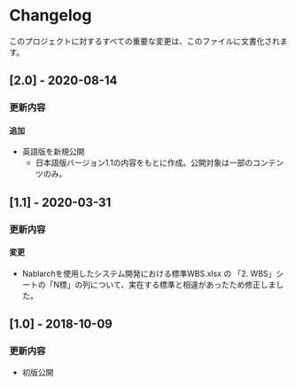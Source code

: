 # Changelog

このプロジェクトに対するすべての重要な変更は、このファイルに文書化されます。

## [2.0] - 2020-08-14
### 更新内容
#### 追加
- 英語版を新規公開
  - 日本語版バージョン1.1の内容をもとに作成。公開対象は一部のコンテンツのみ。


## [1.1] - 2020-03-31
### 更新内容
#### 変更
- Nablarchを使用したシステム開発における標準WBS.xlsx の 「2. WBS」シートの「N標」の列について、実在する標準と相違があったため修正しました。


## [1.0] - 2018-10-09
### 更新内容
- 初版公開
